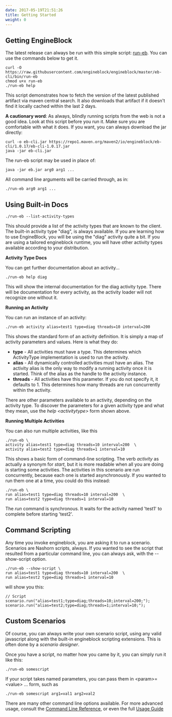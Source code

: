 ```yaml
---
date: 2017-05-19T21:51:26
title: Getting Started
weight: 0
---
```


## Getting EngineBlock

The latest release can always be run with this simple script: [run-eb](https://raw.githubusercontent.com/engineblock/engineblock/master/eb-cli/bin/run-eb). You can use the commands below to get it. 

~~~
curl -O https://raw.githubusercontent.com/engineblock/engineblock/master/eb-cli/bin/run-eb
chmod u+x run-eb
./run-eb help
~~~

This script demonstrates how to fetch the version of the latest published artifact via maven central search. It also downloads that artifact if it doesn't find it locally cached within the last 2 days.

**A cautionary word**: As always, blindly running scripts from the web is not a good idea. Look at this script before you run it. Make sure you are comfortable with what it does. If you want, you can always download the jar directly:

~~~
curl -o eb-cli.jar https://repo1.maven.org/maven2/io/engineblock/eb-cli/1.0.17/eb-cli-1.0.17.jar
java -jar eb-cli.jar
~~~

The run-eb script may be used in place of:

~~~
java -jar eb.jar arg0 arg1 ...
~~~
All command line arguments will be carried through, as in:
~~~
./run-eb arg0 arg1 ...
~~~

## Using Built-in Docs

~~~
./run-eb --list-activity-types
~~~

This should provide a list of the activity types that are known to the client. The built-in activity type "diag", is always available. If you are learning how to use EngineBlock, you will be using the "diag" activity quite a bit. If you are using a tailored engineblock runtime, you will have other activity types available according to your distribution.

__Activity Type Docs__

You can get further documentation about an activity...
~~~
./run-eb help diag
~~~

This will show the internal documentation for the diag activity type. There will be documentation for every activity, as the activity loader will not recognize one without it.

__Running an Activity__

You can run an instance of an activity:
~~~
./run-eb activity alias=test1 type=diag threads=10 interval=200
~~~

This shows the standard form of an activity definition. It is simply a map of activity parameters and values.
Here is what they do:

- __type__ - All activities must have a type. This determines which ActivityType implementation is used to run the activity.
- __alias__ - All dynamically controlled activities must have an alias. The activity alias is the only way to modify a running activity once it is started. Think of the alias as the handle to the activity instance.
- __threads__ - All activities have this parameter. If you do not specify it, it defaults to 1. This determines how many threads are run concurrently within the activity.

There are other parameters available to an activity, depending on the activity type. To discover the parameters
for a given activity type and what they mean, use the *help &lt;activitytype&gt;* form shown above. 

__Running Multiple Activities__

You can also run multiple activities, like this
~~~
./run-eb \
activity alias=test1 type=diag threads=10 interval=200  \
activity alias=test2 type=diag threads=1 interval=10
~~~

This shows a basic form of command-line scripting. The verb *activity* as actually a synonym for *start*, but it is more
readable when all you are doing is starting some activities. The activities in this scenario are run concurrently,
because each one is started asynchronously. If you wanted to run them one at a time, you could do this instead:

~~~
./run-eb \
run alias=test1 type=diag threads=10 interval=200  \
run alias=test2 type=diag threads=1 interval=10
~~~

The *run* command is synchronous. It waits for the activity named 'test1' to complete before starting 'test2'.

## Command Scripting

Any time you invoke engineblock, you are asking it to run a scenario. Scenarios are Nashorn scripts, always.
If you wanted to see the script that resulted from a particular command line, you can always ask, with the
--show-script option.

~~~
./run-eb --show-script \
run alias=test1 type=diag threads=10 interval=200  \
run alias=test2 type=diag threads=1 interval=10
~~~
will show you this:
~~~
// Script
scenario.run("alias=test1;type=diag;threads=10;interval=200;");
scenario.run("alias=test2;type=diag;threads=1;interval=10;");
~~~

## Custom Scenarios

Of course, you can always write your own scenario script, using any valid javascript along with the built-in
engineblock scripting extensions. This is often done by a *scenario designer*.
 
Once you have a script, no matter how you came by it, you can simply run it like this:
~~~
./run-eb somescript
~~~

If your script takes named parameters, you can pass them in &lt;param&gt;=&lt;value&gt; ... form, such as
~~~
./run-eb somescript arg1=val1 arg2=val2
~~~


There are many other command line options available. For more advanced usage, 
consult the [Command Line Reference](../users-guide/command_line.md), or even the full
[Usage Guide](../../original/usage_guide.md)
